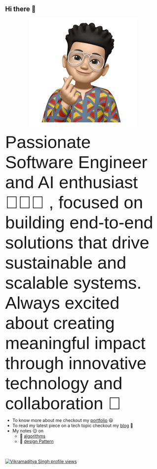 ## Hi there 👋


<p align="center">  <img width="350" height="350" src="https://github.com/Vikramadtya/Vikramadtya/blob/main/IMG_7479.png">  </p>

<span style="font-family:Sans-serif; font-size:56px;">Passionate Software Engineer and AI enthusiast 👨🏻‍💻 , focused on building end-to-end solutions that drive sustainable and scalable systems. Always excited about creating meaningful impact through innovative technology and collaboration 🍻 </span>


- To know more about me checkout my [portfolio](https://www.vikramaditya-singh.in/) 😃
- To read my latest piece on a tech topic checkout my [blog](https://www.neuralcook.com/) 🤔
- My notes 😌 on 
  - 📖 [algorithms](https://private-26.gitbook.io/algorithmic-pattern/) 
  - 📖 [design Pattern](https://private-26.gitbook.io/design-pattern/) 



<br></br>
[![Vikramaditya Singh profile views](https://u8views.com/api/v1/github/profiles/86847191/views/day-week-month-total-count.svg)](https://u8views.com/github/Vikramadtya)
